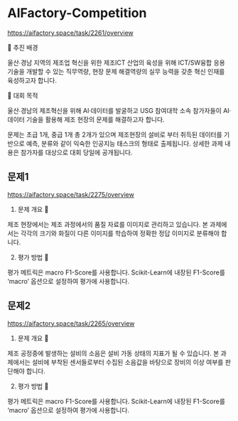 # AIFactory-Competition
https://aifactory.space/task/2261/overview

📎 추진 배경

울산∙경남 지역의 제조업 혁신을 위한 제조ICT 산업의 육성을 위해 ICT/SW융합 응용 기술을 개발할 수 있는 직무역량, 현장 문제 해결역량의 실무 능력을 갖춘 혁신 인재를 육성하고자 합니다.

🎯 대회 목적

울산∙경남의 제조혁신을 위해 AI·데이터를 발굴하고 USG 참여대학 소속 참가자들이 AI·데이터 기술을 활용해 제조 현장의 문제를 해결하고자 합니다.

문제는 초급 1개, 중급 1개 총 2개가 있으며 제조현장의 설비로 부터 취득된 데이터를 기반으로 예측, 분류와 같이 익숙한 인공지능 태스크의 형태로 출제됩니다.
상세한 과제 내용은 참가자를 대상으로 대회 당일에 공개됩니다.

## 문제1
https://aifactory.space/task/2275/overview
1. 문제 개요 🔩

제조 현장에서는 제조 과정에서의 품질 자료를 이미지로 관리하고 있습니다.
본 과제에서는 각각의 크기와 화질이 다른 이미지를 학습하여 정확한 정답 이미지로 분류해야 합니다.

2. 평가 방법 🧪
   
평가 메트릭은 macro F1-Score를 사용합니다.
Scikit-Learn에 내장된 F1-Score를 ‘macro’ 옵션으로 설정하여 평가에 사용합니다.

## 문제2
https://aifactory.space/task/2265/overview
1. 문제 개요 🔩

제조 공정중에 발생하는 설비의 소음은 설비 가동 상태의 지표가 될 수 있습니다.
본 과제에서는 설비에 부착된 센서들로부터 수집된 소음값을 바탕으로 장비의 이상 여부를 판단해야 합니다.

2. 평가 방법 🧪
   
평가 메트릭은 macro F1-Score를 사용합니다.
Scikit-Learn에 내장된 F1-Score를 ‘macro’ 옵션으로 설정하여 평가에 사용합니다.

